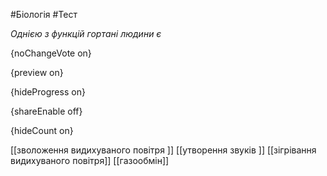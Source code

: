 #Біологія #Тест

*Однією з функцій гортані людини є*

{noChangeVote on}

{preview on}

{hideProgress on}

{shareEnable off}

{hideCount on}

[[зволоження видихуваного повітря ]]
[[утворення звуків ]]
[[зігрівання видихуваного повітря]]
[[газообмін]]
